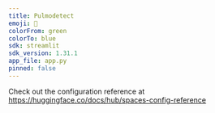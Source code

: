 ```yaml
---
title: Pulmodetect
emoji: 👀
colorFrom: green
colorTo: blue
sdk: streamlit
sdk_version: 1.31.1
app_file: app.py
pinned: false
---
```


Check out the configuration reference at https://huggingface.co/docs/hub/spaces-config-reference
